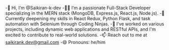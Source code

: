 -👋 Hi, I’m @Saikiran-k-dev
-👨‍💻 I’m a passionate Full-Stack Developer specializing in the MERN stack (MongoDB, Express.js, React.js, Node.js).
-🌱 Currently deepening my skills in React Redux, Python Flask, and task automation with Selenium through Coding Ninjas.
-💼 I’ve worked on various projects, including dynamic web applications and RESTful APIs, and I'm excited to contribute to real-world solutions.
-📫 Reach out to me at saikirank.dev@gmail.com
-😄 Pronouns: he/him
<!---
Saikiran-k-dev/Saikiran-k-dev is a ✨ special ✨ repository because its `README.md` (this file) appears on your GitHub profile.
You can click the Preview link to take a look at your changes.
--->
